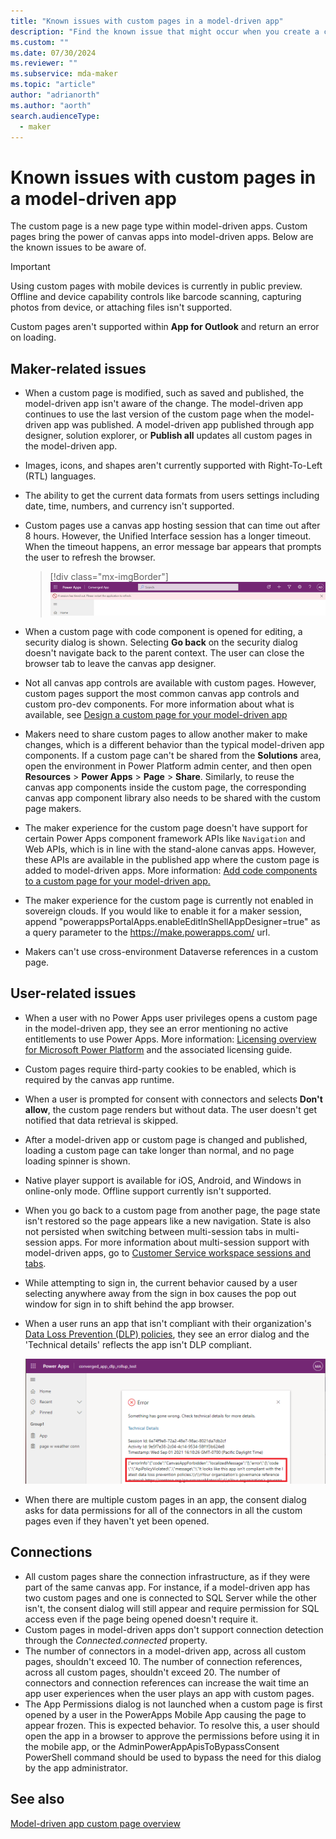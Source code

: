 ```yaml
---
title: "Known issues with custom pages in a model-driven app"
description: "Find the known issue that might occur when you create a custom page." 
ms.custom: ""
ms.date: 07/30/2024
ms.reviewer: ""
ms.subservice: mda-maker
ms.topic: "article"
author: "adrianorth"
ms.author: "aorth"
search.audienceType: 
  - maker
---
```

# Known issues with custom pages in a model-driven app

The custom page is a new page type within model-driven apps. Custom pages bring the power of canvas apps into model-driven apps. Below are the known issues to be aware of.

> [!IMPORTANT]
> Using custom pages with mobile devices is currently in public preview. Offline and device capability controls like barcode scanning, capturing photos from device, or attaching files isn't supported.
>
> Custom pages aren't supported within **App for Outlook** and return an error on loading.

## Maker-related issues

* When a custom page is modified, such as saved and published, the model-driven app isn't aware of the change. The model-driven app continues to use the last version of the custom page when the model-driven app was published. A model-driven app published through app designer, solution explorer, or **Publish all** updates all custom pages in the model-driven app.

* Images, icons, and shapes aren't currently supported with Right-To-Left (RTL) languages.

* The ability to get the current data formats from users settings including date, time, numbers, and currency isn't supported.

* Custom pages use a canvas app hosting session that can time out after 8 hours.  However, the Unified Interface session has a longer timeout. When the timeout happens, an error message bar appears that prompts the user to refresh the browser.

  > [!div class="mx-imgBorder"]
  > ![Custom page session timeout app message bar error](media/model-app-page-overview/page-session-timeout-app-message-error.png "Custom page session timeout app message bar error")

* When a custom page with code component is opened for editing, a security dialog is shown. Selecting **Go back** on the security dialog doesn't navigate back to the parent context. The user can close the browser tab to leave the canvas app designer.

* Not all canvas app controls are available with custom pages. However, custom pages support the most common canvas app controls and custom pro-dev components. For more information about what is available, see [Design a custom page for your model-driven app](design-page-for-model-app.md)

* Makers need to share custom pages to allow another maker to make changes, which is a different behavior than the typical model-driven app components. If a custom page can't be shared from the **Solutions** area, open the environment in Power Platform admin center, and then open **Resources** > **Power Apps** > **Page** > **Share**. Similarly, to reuse the canvas app components inside the custom page, the corresponding canvas app component library also needs to be shared with the custom page makers.

* The maker experience for the custom page doesn't have support for certain Power Apps component framework APIs like `Navigation` and Web APIs, which is in line with the stand-alone canvas apps. However, these APIs are available in the published app where the custom page is added to model-driven apps. More information: [Add code components to a custom page for your model-driven app.](/powerapps/maker/model-driven-apps/page-code-components)

* The maker experience for the custom page is currently not enabled in sovereign clouds. If you would like to enable it for a maker session, append "powerappsPortalApps.enableEditInShellAppDesigner=true" as a query parameter to the https://make.powerapps.com/ url.

* Makers can't use cross-environment Dataverse references in a custom page.

## User-related issues

* When a user with no Power Apps user privileges opens a custom page in the model-driven app, they see an error mentioning no active entitlements to use Power Apps. More information: [Licensing overview for Microsoft Power Platform](/power-platform/admin/pricing-billing-skus) and the associated licensing guide.

* Custom pages require third-party cookies to be enabled, which is required by the canvas app runtime.

* When a user is prompted for consent with connectors and selects **Don't allow**, the custom page renders but without data.  The user doesn't get notified that data retrieval is skipped.

* After a model-driven app or custom page is changed and published, loading a custom page can take longer than normal, and no page loading spinner is shown.

* Native player support is available for iOS, Android, and Windows in online-only mode. Offline support currently isn't supported.

* When you go back to a custom page from another page, the page state isn't restored so the page appears like a new navigation. State is also not persisted when switching between multi-session tabs in multi-session apps. For more information about multi-session support with model-driven apps, go to [Customer Service workspace sessions and tabs](/dynamics365/customer-service/csw-overview?tabs=customerserviceadmincenter).

* While attempting to sign in, the current behavior caused by a user selecting anywhere away from the sign in box causes the pop out window for sign in to shift behind the app browser.

* When a user runs an app that isn't compliant with their organization's [Data Loss Prevention (DLP) policies](/power-platform/admin/wp-data-loss-prevention), they see an error dialog and the 'Technical details' reflects the app isn't DLP compliant. 

   ![Data Loss Prevention error dialog](media/model-app-page-issues/power_apps_unified_app_dlp_error.png "Data Loss Prevention error dialog")

* When there are multiple custom pages in an app, the consent dialog asks for data permissions for all of the connectors in all the custom pages even if they haven't yet been opened.

## Connections

* All custom pages share the connection infrastructure, as if they were part of the same canvas app. For instance, if a model-driven app has two custom pages and one is connected to SQL Server while the other isn't, the consent dialog will still appear and require permission for SQL access even if the page being opened doesn't require it.
* Custom pages in model-driven apps don't support connection detection through the *Connected.connected* property.
* The number of connectors in a model-driven app, across all custom pages, shouldn't exceed 10. The number of connection references, across all custom pages, shouldn't exceed 20. The number of connectors and connection references can increase the wait time an app user experiences when the user plays an app with custom pages.
* The App Permissions dialog is not launched when a custom page is first opened by a user in the PowerApps Mobile App causing the page to appear frozen.  This is expected behavior.  To resolve this, a user should open the app in a browser to approve the permissions before using it in the mobile app, or the AdminPowerAppApisToBypassConsent PowerShell command should be used to bypass the need for this dialog by the app administrator.

## See also

[Model-driven app custom page overview](model-app-page-overview.md)
